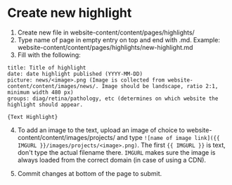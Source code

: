 # Create new highlight

1. Create new file in website-content/content/pages/highlights/
2. Type name of page in empty entry on top and end with .md. Example: website-content/content/pages/highlights/new-highlight.md
3. Fill with the following:
```
title: Title of highlight
date: date highlight published (YYYY-MM-DD)
picture: news/<image>.png (Image is collected from website-content/content/images/news/. Image should be landscape, ratio 2:1, minimum width 480 px)
groups: diag/retina/pathology, etc (determines on which website the highlight should appear.

{Text Highlight}
```
4. To add an image to the text, upload an image of choice to website-content/content/images/projects/ and type `![name of image link]({{ IMGURL }}/images/projects/<image>.png)`. The first `{{ IMGURL }}` is text, don't type the actual filename there. `IMGURL` makes sure the image is always loaded from the correct domain (in case of using a CDN).

5. Commit changes at bottom of the page to submit.
